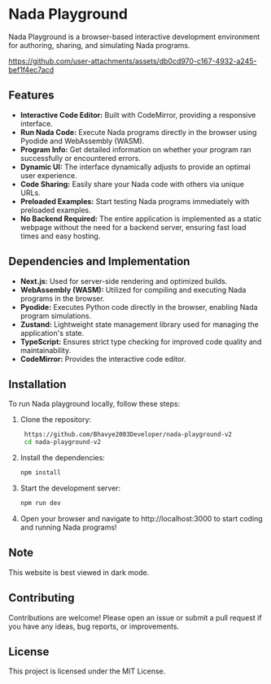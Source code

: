 # Nada Playground

Nada Playground is a browser-based interactive development environment for authoring, sharing, and simulating Nada programs.

https://github.com/user-attachments/assets/db0cd970-c167-4932-a245-bef1f4ec7acd

## Features
- **Interactive Code Editor:** Built with CodeMirror, providing a responsive interface.
- **Run Nada Code:** Execute Nada programs directly in the browser using Pyodide and WebAssembly (WASM).
- **Program Info:** Get detailed information on whether your program ran successfully or encountered errors.
- **Dynamic UI:** The interface dynamically adjusts to provide an optimal user experience.
- **Code Sharing:** Easily share your Nada code with others via unique URLs.
- **Preloaded Examples:** Start testing Nada programs immediately with preloaded examples.
- **No Backend Required:** The entire application is implemented as a static webpage without the need for a backend server, ensuring fast load times and easy hosting.

## Dependencies and Implementation
- **Next.js:** Used for server-side rendering and optimized builds.
- **WebAssembly (WASM):** Utilized for compiling and executing Nada programs in the browser.
- **Pyodide:** Executes Python code directly in the browser, enabling Nada program simulations.
- **Zustand:** Lightweight state management library used for managing the application's state.
- **TypeScript:** Ensures strict type checking for improved code quality and maintainability.
- **CodeMirror:** Provides the interactive code editor.

## Installation

To run Nada playground locally, follow these steps:

1. Clone the repository:

   ```bash
    https://github.com/Bhavye2003Developer/nada-playground-v2
    cd nada-playground-v2
   ```

2. Install the dependencies:

    ```bash
    npm install
    ```

3. Start the development server:

    ```bash
    npm run dev
    ```

4. Open your browser and navigate to http://localhost:3000 to start coding and running Nada programs!

## Note

This website is best viewed in dark mode.

## Contributing
Contributions are welcome! Please open an issue or submit a pull request if you have any ideas, bug reports, or improvements.

## License
This project is licensed under the MIT License.
